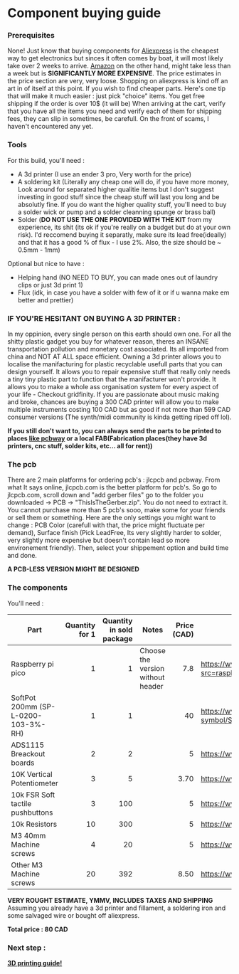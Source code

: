 # Component buying guide

### Prerequisites

None! Just know that buying components for [Aliexpress](aliexpress.com) is the cheapest way to get electronics but sinces it often comes by boat, it will most likely take over 2 weeks to arrive. [Amazon](amazon.com) on the other hand, might take less than a week but is **SIGNIFICANTLY MORE EXPENSIVE**. The price estimates in the price section are very, very loose. Shopping on aliexpress is kind off an art in of itself at this point. If you wish to find cheaper parts. Here's one tip that will make it much easier : just pick "choice" items. You get free shipping if the order is over 10$ (it will be) When arriving at the cart, verify that you have all the items you need and verify each of them for shipping fees, they can slip in sometimes, be carefull. On the front of scams, I haven't encountered any yet.

### Tools

For this build, you'll need : 

- A 3d printer (I use an ender 3 pro, Very worth for the price)
- A soldering kit (Literally any cheap one will do, if you have more money, Look around for separated higher qualitie items but I don't suggest investing in good stuff since the cheap stuff will last you long and be absolutly fine. If you do want the higher quality stuff, you'll need to buy a solder wick or pump and a solder cleanning spunge or brass ball)
- Solder (**DO NOT USE THE ONE PROVIDED WITH THE KIT** from my experience, its shit (its ok if you're really on a budget but do at your own risk). I'd reccomend buying it separatly, make sure its lead free(ideally) and that it has a good % of flux - I use 2%. Also, the size should be ~ 0.5mm - 1mm)
    
Optional but nice to have : 

- Helping hand (NO NEED TO BUY, you can made ones out of laundry clips or just 3d print 1)
- Flux (idk, in case you have a solder with few of it or if u wanna make em better and prettier)

### **IF YOU'RE HESITANT ON BUYING A 3D PRINTER :**

In my oppinion, every single person on this earth should own one. For all the shitty plastic gadget you buy for whatever reason, theres an INSANE transportation pollution and monetary cost associated. Its all imported from china and NOT AT ALL space efficient. Owning a 3d printer allows you to localise the manifacturing for plastic recyclable usefull parts that you can design yourself. It allows you to repair expensive stuff that really only needs a tiny tiny plastic part to function that the manifacturer won't provide. It allows you to make a whole ass organisation system for every aspect of your life - Checkout gridfinity. If you are passionate about music making and broke, chances are buying a 300 CAD printer will allow you to make multiple instruments costing 100 CAD but as good if not more than 599 CAD consumer versions (The synth/midi community is kinda getting riped off lol).

**If you still don't want to, you can always send the parts to be printed to places [like pcbway](pcbway.com) or a local FAB(Fabrication places(they have 3d printers, cnc stuff, solder kits, etc... all for rent))**

### The pcb

There are 2 main platforms for ordering pcb's : jlcpcb and pcbway. From what It says online, jlcpcb.com is the better platform for pcb's. So go to jlcpcb.com, scroll down and "add gerber files" go to the folder you downloaded -> PCB -> "ThisIsTheGerber.zip". You do not need to extract it. You cannot purchase more than 5 pcb's sooo, make some for your friends or sell them or something. Here are the only settings you might want to change : PCB Color (carefull with that, the price might fluctuate per demand), Surface finish (Pick LeadFree, Its very slightly harder to solder, very slightly more expensive but doesn't contain lead so more environement friendly). Then, select your shippement option and build time and done.

**A PCB-LESS VERSION MIGHT BE DESIGNED**

### The components

You'll need :
    
| Part       | Quantity for 1  | Quantity in sold package  | Notes   |Price (CAD)  | Url |
| --------------------|-----------------:|----------------:|------------|----:|-----|
| Raspberry pi pico |     1 |  1|  Choose the version without header | 7.8 | https://www.pishop.ca/product/raspberry-pi-pico-2/?src=raspberrypi|
| SoftPot 200mm (SP-L-0200-103-3%-RH) | 1 | 1 | | 40 | https://www.digikey.ca/en/products/detail/spectra-symbol/SP-L-0200-103-3-RH/2175427 |
|  ADS1115 Breackout boards | 2 | 2 | | 5 | https://www.aliexpress.com/item/1005007906475242.html |
| 10K Vertical Potentiometer | 3 | 5 | | 3.70 | https://www.aliexpress.com/item/1005006220604488.html |
| 10k FSR Soft tactile pushbuttons | 3 | 100 | | 5 | https://www.aliexpress.com/item/1005009964547709.html |
| 10k Resistors | 10 | 300 | | 5 | https://www.aliexpress.com/item/1005008321368077.html |
| M3 40mm Machine screws | 4 | 20 | | 5 | https://www.aliexpress.com/item/33003801934.html |
| Other M3 Machine screws | 20 | 392 | | 8.50 | https://www.aliexpress.com/item/1005007273134914.html |

**VERY ROUGHT ESTIMATE, YMMV, INCLUDES TAXES AND SHIPPING** Assuming you already have a 3d printer and fillament, a soldering iron and some salvaged wire or bought off aliexpress.

**Total price : 80 CAD**

### Next step :

[**3D printing guide!**](3dPrintingGuide.md)
